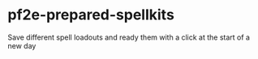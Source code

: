 # pf2e-prepared-spellkits
Save different spell loadouts and ready them with a click at the start of a new day

